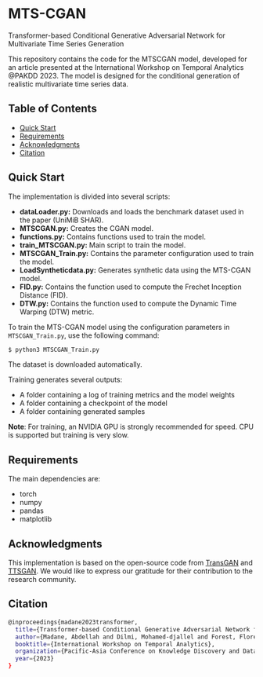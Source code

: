 # MTS-CGAN
Transformer-based Conditional Generative Adversarial Network for Multivariate Time Series Generation

This repository contains the code for the MTSCGAN model, developed for an article presented at the International Workshop on Temporal Analytics @PAKDD 2023. The model is designed for the conditional generation of realistic multivariate time series data. 
## Table of Contents

- [Quick Start](#quick-start)
- [Requirements](#requirements)
- [Acknowledgments](#acknowledgments)
- [Citation](#citation)

## Quick Start

The implementation is divided into several scripts:

* **dataLoader.py:** Downloads and loads the benchmark dataset used in the paper (UniMiB SHAR).
* **MTSCGAN.py:** Creates the CGAN model.
* **functions.py:** Contains functions used to train the model.
* **train_MTSCGAN.py:** Main script to train the model.
* **MTSCGAN_Train.py:** Contains the parameter configuration used to train the model.
* **LoadSyntheticdata.py:** Generates synthetic data using the MTS-CGAN model.
* **FID.py:** Contains the function used to compute the Frechet Inception Distance (FID).
* **DTW.py:** Contains the function used to compute the Dynamic Time Warping (DTW) metric.

To train the MTS-CGAN model using the configuration parameters in `MTSCGAN_Train.py`, use the following command:
```bash
$ python3 MTSCGAN_Train.py
```
The dataset is downloaded automatically.

Training generates several outputs:

* A folder containing a log of training metrics and the model weights
* A folder containing a checkpoint of the model
* A folder containing generated samples

**Note**: For training, an NVIDIA GPU is strongly recommended for speed. CPU is supported but training is very slow.

## Requirements

The main dependencies are:

* torch
* numpy
* pandas
* matplotlib

## Acknowledgments

This implementation is based on the open-source code from [TransGAN](https://github.com/VITA-Group/TransGAN) and [TTSGAN](https://github.com/imics-lab/tts-gan). We would like to express our gratitude for their contribution to the research community.

## Citation
```bash
@inproceedings{madane2023transformer,
  title={Transformer-based Conditional Generative Adversarial Network for Multivariate Time Series Generation},
  author={Madane, Abdellah and Dilmi, Mohamed-djallel and Forest, Florent and Azzag, Hanane and Lebbah, Mustapha and Lacaille, Jerome},
  booktitle={International Workshop on Temporal Analytics},
  organization={Pacific-Asia Conference on Knowledge Discovery and Data Mining},
  year={2023}
}
```


